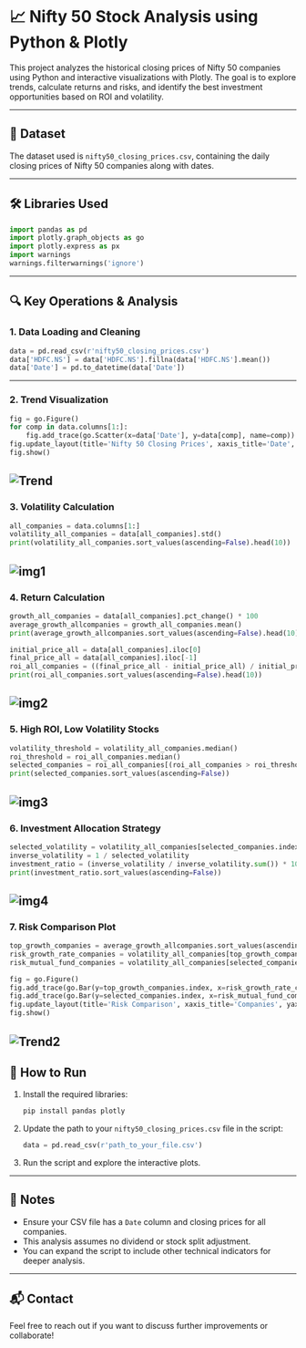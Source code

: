 
# 📈 Nifty 50 Stock Analysis using Python & Plotly

This project analyzes the historical closing prices of Nifty 50 companies using Python and interactive visualizations with Plotly. The goal is to explore trends, calculate returns and risks, and identify the best investment opportunities based on ROI and volatility.

---

## 📂 Dataset

The dataset used is `nifty50_closing_prices.csv`, containing the daily closing prices of Nifty 50 companies along with dates.

---

## 🛠️ Libraries Used

```python
import pandas as pd
import plotly.graph_objects as go
import plotly.express as px
import warnings
warnings.filterwarnings('ignore')
```

---

## 🔍 Key Operations & Analysis

### 1. **Data Loading and Cleaning**

```python
data = pd.read_csv(r'nifty50_closing_prices.csv')
data['HDFC.NS'] = data['HDFC.NS'].fillna(data['HDFC.NS'].mean())
data['Date'] = pd.to_datetime(data['Date'])
```

---

### 2. **Trend Visualization**

```python
fig = go.Figure()
for comp in data.columns[1:]:
    fig.add_trace(go.Scatter(x=data['Date'], y=data[comp], name=comp))
fig.update_layout(title='Nifty 50 Closing Prices', xaxis_title='Date', yaxis_title='Closing Price(INR)')
fig.show()
```
![Trend](Image/StockTrend.png)
---

### 3. **Volatility Calculation**

```python
all_companies = data.columns[1:]
volatility_all_companies = data[all_companies].std()
print(volatility_all_companies.sort_values(ascending=False).head(10))
```
![img1](Image/stock1.png)
---

### 4. **Return Calculation**

```python
growth_all_companies = data[all_companies].pct_change() * 100
average_growth_allcompanies = growth_all_companies.mean()
print(average_growth_allcompanies.sort_values(ascending=False).head(10))

initial_price_all = data[all_companies].iloc[0]
final_price_all = data[all_companies].iloc[-1]
roi_all_companies = ((final_price_all - initial_price_all) / initial_price_all) * 100
print(roi_all_companies.sort_values(ascending=False).head(10))
```
![img2](Image/stock2.png)
---

### 5. **High ROI, Low Volatility Stocks**

```python
volatility_threshold = volatility_all_companies.median()
roi_threshold = roi_all_companies.median()
selected_companies = roi_all_companies[(roi_all_companies > roi_threshold) & (volatility_all_companies < volatility_threshold)]
print(selected_companies.sort_values(ascending=False))
```
![img3](Image/stock3.png)
---

### 6. **Investment Allocation Strategy**

```python
selected_volatility = volatility_all_companies[selected_companies.index]
inverse_volatility = 1 / selected_volatility
investment_ratio = (inverse_volatility / inverse_volatility.sum()) * 100
print(investment_ratio.sort_values(ascending=False))
```
![img4](Image/stock4.png)
---

### 7. **Risk Comparison Plot**

```python
top_growth_companies = average_growth_allcompanies.sort_values(ascending=False).head(10)
risk_growth_rate_companies = volatility_all_companies[top_growth_companies.index]
risk_mutual_fund_companies = volatility_all_companies[selected_companies.index]

fig = go.Figure()
fig.add_trace(go.Bar(y=top_growth_companies.index, x=risk_growth_rate_companies, name='Risk Growth Rate Companies', orientation='h'))
fig.add_trace(go.Bar(y=selected_companies.index, x=risk_mutual_fund_companies, name='Risk Mutual Fund Companies', orientation='h'))
fig.update_layout(title='Risk Comparison', xaxis_title='Companies', yaxis_title='Risk')
fig.show()
```
![Trend2](Image/Risk_Comparison.png)
---

## 🚀 How to Run

1. Install the required libraries:
   ```bash
   pip install pandas plotly
   ```

2. Update the path to your `nifty50_closing_prices.csv` file in the script:
   ```python
   data = pd.read_csv(r'path_to_your_file.csv')
   ```

3. Run the script and explore the interactive plots.

---

## 📌 Notes

- Ensure your CSV file has a `Date` column and closing prices for all companies.
- This analysis assumes no dividend or stock split adjustment.
- You can expand the script to include other technical indicators for deeper analysis.

---

## 📬 Contact

Feel free to reach out if you want to discuss further improvements or collaborate!
